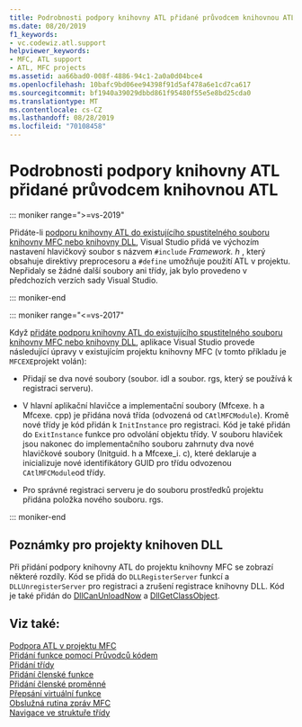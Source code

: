 ```yaml
---
title: Podrobnosti podpory knihovny ATL přidané průvodcem knihovnou ATL
ms.date: 08/20/2019
f1_keywords:
- vc.codewiz.atl.support
helpviewer_keywords:
- MFC, ATL support
- ATL, MFC projects
ms.assetid: aa66bad0-008f-4886-94c1-2a0a0d04bce4
ms.openlocfilehash: 10bafc9bd06ee94398f91d5af478a6e1cd7ca617
ms.sourcegitcommit: bf1940a39029dbbd861f95480f55e5e8bd25cda0
ms.translationtype: MT
ms.contentlocale: cs-CZ
ms.lasthandoff: 08/28/2019
ms.locfileid: "70108458"
---
```

# <a name="details-of-atl-support-added-by-the-atl-wizard"></a>Podrobnosti podpory knihovny ATL přidané průvodcem knihovnou ATL

::: moniker range=">=vs-2019"

Přidáte-li [podporu knihovny ATL do existujícího spustitelného souboru knihovny MFC nebo knihovny DLL](../../mfc/reference/adding-atl-support-to-your-mfc-project.md), Visual Studio přidá ve výchozím nastavení hlavičkový soubor s názvem `#include` *Framework. h* , který obsahuje direktivy preprocesoru a `#define` umožňuje použití ATL v projektu. Nepřidaly se žádné další soubory ani třídy, jak bylo provedeno v předchozích verzích sady Visual Studio.

::: moniker-end

::: moniker range="<=vs-2017"

Když [přidáte podporu knihovny ATL do existujícího spustitelného souboru knihovny MFC nebo knihovny DLL](../../mfc/reference/adding-atl-support-to-your-mfc-project.md), aplikace Visual Studio provede následující úpravy v existujícím projektu knihovny MFC (v tomto příkladu je `MFCEXE`projekt volán):

- Přidají se dva nové soubory (soubor. idl a soubor. rgs, který se používá k registraci serveru).

- V hlavní aplikační hlavičce a implementační soubory (Mfcexe. h a Mfcexe. cpp) je přidána nová třída (odvozená od `CAtlMFCModule`). Kromě nové třídy je kód přidán k `InitInstance` pro registraci. Kód je také přidán do `ExitInstance` funkce pro odvolání objektu třídy. V souboru hlaviček jsou nakonec do implementačního souboru zahrnuty dva nové hlavičkové soubory (Initguid. h a Mfcexe_i. c), které deklaruje a inicializuje nové identifikátory GUID pro třídu odvozenou `CAtlMFCModule`od třídy.

- Pro správné registraci serveru je do souboru prostředků projektu přidána položka nového souboru. rgs.

::: moniker-end

## <a name="notes-for-dll-projects"></a>Poznámky pro projekty knihoven DLL

Při přidání podpory knihovny ATL do projektu knihovny MFC se zobrazí některé rozdíly. Kód se přidá do `DLLRegisterServer` funkcí a `DLLUnregisterServer` pro registraci a zrušení registrace knihovny DLL. Kód je také přidán do [DllCanUnloadNow](../../atl/reference/catldllmodulet-class.md#dllcanunloadnow) a [DllGetClassObject](../../atl/reference/catldllmodulet-class.md#dllgetclassobject).

## <a name="see-also"></a>Viz také:

[Podpora ATL v projektu MFC](../../mfc/reference/adding-atl-support-to-your-mfc-project.md)<br/>
[Přidání funkce pomocí Průvodců kódem](../../ide/adding-functionality-with-code-wizards-cpp.md)<br/>
[Přidání třídy](../../ide/adding-a-class-visual-cpp.md)<br/>
[Přidání členské funkce](../../ide/adding-a-member-function-visual-cpp.md)<br/>
[Přidání členské proměnné](../../ide/adding-a-member-variable-visual-cpp.md)<br/>
[Přepsání virtuální funkce](../../ide/overriding-a-virtual-function-visual-cpp.md)<br/>
[Obslužná rutina zpráv MFC](../../mfc/reference/adding-an-mfc-message-handler.md)<br/>
[Navigace ve struktuře třídy](../../ide/navigate-code-cpp.md)
